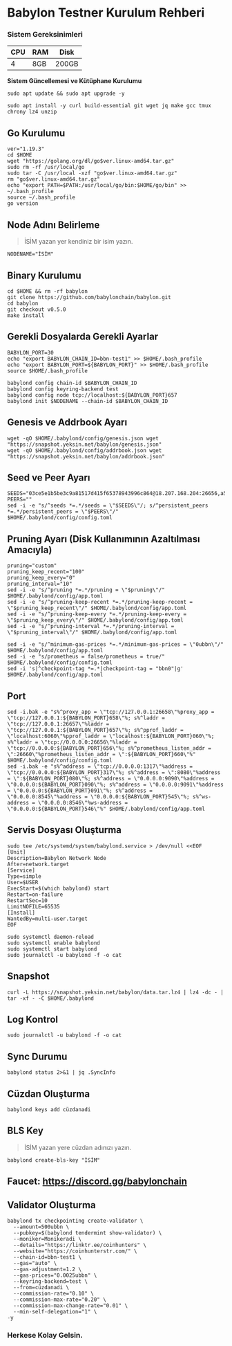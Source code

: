# Babylon Testner Kurulum Rehberi

### Sistem Gereksinimleri
| CPU     | RAM      | Disk     |
| ------------- | ------------- | -------- |
| 4          | 8GB         | 200GB  |

**Sistem Güncellemesi ve Kütüphane Kurulumu**
```
sudo apt update && sudo apt upgrade -y
```
```
sudo apt install -y curl build-essential git wget jq make gcc tmux chrony lz4 unzip
```
## Go Kurulumu
```
ver="1.19.3"
cd $HOME
wget "https://golang.org/dl/go$ver.linux-amd64.tar.gz"
sudo rm -rf /usr/local/go
sudo tar -C /usr/local -xzf "go$ver.linux-amd64.tar.gz"
rm "go$ver.linux-amd64.tar.gz"
echo "export PATH=$PATH:/usr/local/go/bin:$HOME/go/bin" >> ~/.bash_profile
source ~/.bash_profile
go version
```
## Node Adını Belirleme
> İSİM yazan yer kendiniz bir isim yazın.
```
NODENAME="İSİM"
```
## Binary Kurulumu
```
cd $HOME && rm -rf babylon
git clone https://github.com/babylonchain/babylon.git
cd babylon
git checkout v0.5.0
make install
```

## Gerekli Dosyalarda Gerekli Ayarlar
```
BABYLON_PORT=30
echo "export BABYLON_CHAIN_ID=bbn-test1" >> $HOME/.bash_profile
echo "export BABYLON_PORT=${BABYLON_PORT}" >> $HOME/.bash_profile
source $HOME/.bash_profile

babylond config chain-id $BABYLON_CHAIN_ID
babylond config keyring-backend test
babylond config node tcp://localhost:${BABYLON_PORT}657
babylond init $NODENAME --chain-id $BABYLON_CHAIN_ID
```
## Genesis ve Addrbook Ayarı
```
wget -qO $HOME/.babylond/config/genesis.json wget "https://snapshot.yeksin.net/babylon/genesis.json"
wget -qO $HOME/.babylond/config/addrbook.json wget "https://snapshot.yeksin.net/babylon/addrbook.json"
```
## Seed ve Peer Ayarı

```
SEEDS="03ce5e1b5be3c9a81517d415f65378943996c864@18.207.168.204:26656,a5fabac19c732bf7d814cf22e7ffc23113dc9606@34.238.169.221:26656"
PEERS=""
sed -i -e "s/^seeds *=.*/seeds = \"$SEEDS\"/; s/^persistent_peers *=.*/persistent_peers = \"$PEERS\"/" $HOME/.babylond/config/config.toml
```
## Pruning Ayarı (Disk Kullanımının Azaltılması Amacıyla)
```
pruning="custom"
pruning_keep_recent="100"
pruning_keep_every="0"
pruning_interval="10"
sed -i -e "s/^pruning *=.*/pruning = \"$pruning\"/" $HOME/.babylond/config/app.toml
sed -i -e "s/^pruning-keep-recent *=.*/pruning-keep-recent = \"$pruning_keep_recent\"/" $HOME/.babylond/config/app.toml
sed -i -e "s/^pruning-keep-every *=.*/pruning-keep-every = \"$pruning_keep_every\"/" $HOME/.babylond/config/app.toml
sed -i -e "s/^pruning-interval *=.*/pruning-interval = \"$pruning_interval\"/" $HOME/.babylond/config/app.toml

sed -i -e "s/^minimum-gas-prices *=.*/minimum-gas-prices = \"0ubbn\"/" $HOME/.babylond/config/app.toml
sed -i -e "s/prometheus = false/prometheus = true/" $HOME/.babylond/config/config.toml
sed -i 's|^checkpoint-tag *=.*|checkpoint-tag = "bbn0"|g' $HOME/.babylond/config/app.toml
```
## Port
```
sed -i.bak -e "s%^proxy_app = \"tcp://127.0.0.1:26658\"%proxy_app = \"tcp://127.0.0.1:${BABYLON_PORT}658\"%; s%^laddr = \"tcp://127.0.0.1:26657\"%laddr = \"tcp://127.0.0.1:${BABYLON_PORT}657\"%; s%^pprof_laddr = \"localhost:6060\"%pprof_laddr = \"localhost:${BABYLON_PORT}060\"%; s%^laddr = \"tcp://0.0.0.0:26656\"%laddr = \"tcp://0.0.0.0:${BABYLON_PORT}656\"%; s%^prometheus_listen_addr = \":26660\"%prometheus_listen_addr = \":${BABYLON_PORT}660\"%" $HOME/.babylond/config/config.toml
sed -i.bak -e "s%^address = \"tcp://0.0.0.0:1317\"%address = \"tcp://0.0.0.0:${BABYLON_PORT}317\"%; s%^address = \":8080\"%address = \":${BABYLON_PORT}080\"%; s%^address = \"0.0.0.0:9090\"%address = \"0.0.0.0:${BABYLON_PORT}090\"%; s%^address = \"0.0.0.0:9091\"%address = \"0.0.0.0:${BABYLON_PORT}091\"%; s%^address = \"0.0.0.0:8545\"%address = \"0.0.0.0:${BABYLON_PORT}545\"%; s%^ws-address = \"0.0.0.0:8546\"%ws-address = \"0.0.0.0:${BABYLON_PORT}546\"%" $HOME/.babylond/config/app.toml
```

## Servis Dosyası Oluşturma
```
sudo tee /etc/systemd/system/babylond.service > /dev/null <<EOF
[Unit]
Description=Babylon Network Node
After=network.target
[Service]
Type=simple
User=$USER
ExecStart=$(which babylond) start
Restart=on-failure
RestartSec=10
LimitNOFILE=65535
[Install]
WantedBy=multi-user.target
EOF

sudo systemctl daemon-reload
sudo systemctl enable babylond
sudo systemctl start babylond
sudo journalctl -u babylond -f -o cat
```
## Snapshot 
```
curl -L https://snapshot.yeksin.net/babylon/data.tar.lz4 | lz4 -dc - | tar -xf - -C $HOME/.babylond
```
## Log Kontrol
```
sudo journalctl -u babylond -f -o cat
```
## Sync Durumu
```
babylond status 2>&1 | jq .SyncInfo
```
## Cüzdan Oluşturma
```
babylond keys add cüzdanadi
```
## BLS Key
> İSİM yazan yere cüzdan adınızı yazın.
```
babylond create-bls-key "İSİM"
```
## Faucet: https://discord.gg/babylonchain

## Validator Oluşturma
```
babylond tx checkpointing create-validator \
  --amount=500ubbn \
  --pubkey=$(babylond tendermint show-validator) \
  --moniker=Monikeradi \
  --details="https://linktr.ee/coinhunters" \
  --website="https://coinhunterstr.com/" \
  --chain-id=bbn-test1 \
  --gas="auto" \
  --gas-adjustment=1.2 \
  --gas-prices="0.0025ubbn" \
  --keyring-backend=test \
  --from=cüzdanadi \
  --commission-rate="0.10" \
  --commission-max-rate="0.20" \
  --commission-max-change-rate="0.01" \
  --min-self-delegation="1" \
-y
```

### Herkese Kolay Gelsin.
